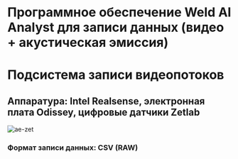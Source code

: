 # Программное обеспечение Weld AI Analyst для записи данных (видео + акустическая эмиссия)
# Подсистема записи видеопотоков
## Аппаратура: Intel Realsense, электронная плата Odissey, цифровые датчики Zetlab

![ae-zet](https://user-images.githubusercontent.com/105588545/169041965-90d49940-486a-438d-8c37-af0749405b91.jpeg)

### Формат записи данных: CSV (RAW)
